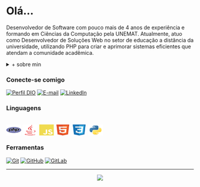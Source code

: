 <!---
kevynhb/kevynhb is a ✨ special ✨ repository because its `README.md` (this file) appears on your GitHub profile.
You can click the Preview link to take a look at your changes.
--->
# Olá...

Desenvolvedor de Software com pouco mais de 4 anos de experiência e formando em Ciências da Computação pela UNEMAT. Atualmente, atuo como Desenvolvedor de Soluções Web no setor de educação a distância da universidade, utilizando PHP para criar e aprimorar sistemas eficientes que atendam a comunidade acadêmica.

<details><summary>+ sobre min</summary>
  Tenho me dedicado a aprofundar conhecimentos em Laravel, MVC, Clean Code e padrões de projeto, com o objetivo de me consolidar como especialista em desenvolvimento Back-end. Gosto de criar código Imperativo e Orientado a objeto (POO), além de estar sempre disposto a explorar e aprender novas tecnologias que agreguem valor aos projetos  da empresa e impulsionem minha carreira.
</details>

### Conecte-se comigo

[![Perfil DIO](https://img.shields.io/badge/-DIO-30A3DC?style=for-the-badge)](https://www.dio.me/users/kevyn_hotts)
[![E-mail](https://img.shields.io/badge/-Email-000?style=for-the-badge&logo=microsoft-outlook&logoColor=E94D5F)](mailto:kevynh36@gmail.com)
[![LinkedIn](https://img.shields.io/badge/-LinkedIn-blue?style=for-the-badge&logo=linkedin&logoColor=30A3DC)](https://www.linkedin.com/in/SEUUSERNAME/)

### Linguagens
<div style="display: inline_block"><br>
  <img align="center" alt="Rafa-Js" height="30" width="40" src="https://raw.githubusercontent.com/devicons/devicon/master/icons/php/php-original.svg">
  <img align="center" alt="Rafa-Js" height="30" width="40" src="https://raw.githubusercontent.com/devicons/devicon/master/icons/java/java-plain.svg">
  <img align="center" alt="Rafa-Js" height="30" width="40" src="https://raw.githubusercontent.com/devicons/devicon/master/icons/javascript/javascript-plain.svg">
  <img align="center" alt="Rafa-HTML" height="30" width="40" src="https://raw.githubusercontent.com/devicons/devicon/master/icons/html5/html5-original.svg">
  <img align="center" alt="Rafa-CSS" height="30" width="40" src="https://raw.githubusercontent.com/devicons/devicon/master/icons/css3/css3-original.svg">
  <img align="center" alt="Rafa-Python" height="30" width="40" src="https://raw.githubusercontent.com/devicons/devicon/master/icons/python/python-original.svg">
<!--   <img align="center" alt="Rafa-Csharp" height="30" width="40" src="https://raw.githubusercontent.com/devicons/devicon/master/icons/csharp/csharp-original.svg">
  <img align="center" alt="Rafa-Ts" height="30" width="40" src="https://raw.githubusercontent.com/devicons/devicon/master/icons/typescript/typescript-plain.svg">
  <img align="center" alt="Rafa-React" height="30" width="40" src="https://raw.githubusercontent.com/devicons/devicon/master/icons/react/react-original.svg"> -->
</div>

### Ferramentas

<!-- ![PHP](https://img.shields.io/badge/php-000?style=for-the-badge&logo=php&logoColor)
![Java](https://img.shields.io/badge/java-000?style=for-the-badge&logo=java&logoColor)
![JavaScript](https://img.shields.io/badge/JavaScript-000?style=for-the-badge&logo=javascript&logoColor)
![HTML5](https://img.shields.io/badge/HTML-000?style=for-the-badge&logo=html5&logoColor)
![CSS3](https://img.shields.io/badge/CSS3-000?style=for-the-badge&logo=css3&logoColor=E94D5F) -->
[![Git](https://img.shields.io/badge/Git-000?style=for-the-badge&logo=git&logoColor=E94D5F)](https://git-scm.com/doc)
[![GitHub](https://img.shields.io/badge/GitHub-000?style=for-the-badge&logo=github&logoColor)](https://docs.github.com/)
[![GitLab](https://img.shields.io/badge/gitlab-000?style=for-the-badge&logo=gitlab&logoColor)](https://docs.gitlab.com/)
<!--![TypeScript](https://img.shields.io/badge/typescript-000?style=for-the-badge&logo=typescript&logoColor)-->

<!-- <h3 align="left">🛠 Language and tools</h3>

###

<div align="left">
  <img src="https://cdn.jsdelivr.net/gh/devicons/devicon/icons/go/go-original-wordmark.svg" height="40" alt="go logo"  />
  <img width="12" />
  <img width="12" />
  <img src="https://cdn.jsdelivr.net/gh/devicons/devicon/icons/docker/docker-plain-wordmark.svg" height="40" alt="docker logo"  />
</div> -->
<!--
### GitHub Stats

![GitHub Stats](https://github-readme-stats.vercel.app/api?username=kevynhb&theme=onedark&border_color=30A3DC&show_icons=true&icon_color=30A3DC&title_color=E94D5F&text_color=FFF&)
-->
<!-- linguagens mais usadas -->
<!-- ![Top Langs](https://github-readme-stats-git-masterrstaa-rickstaa.vercel.app/api/top-langs/?username=kevynhb&layout=compact&theme=onedark&border_color=30A3DC&title_color=E94D5F&text_color=FFF) -->

<!--
### Meus Principais Desafios de Projeto

[![clone-tabnews](https://github-readme-stats.vercel.app/api/pin/?username=kevynhb&repo=clone-tabnews&theme=onedark&border_color=30A3DC&show_icons=true&icon_color=30A3DC&title_color=E94D5F&text_color=FFF)](https://github.com/kevynhb/clone-tabnews)

[![Repo DIO Roadmaps](https://github-readme-stats.vercel.app/api/pin/?username=kevynhb&repo=NlwOrigin&theme=onedark&border_color=30A3DC&show_icons=true&icon_color=30A3DC&title_color=E94D5F&text_color=FFF)](https://github.com/kevynhb/NlwOrigin)
-->
---

<div align="center">
  <img src="https://visitor-badge.laobi.icu/badge?page_id=kevynhb.kevynhb&"  />
</div>
